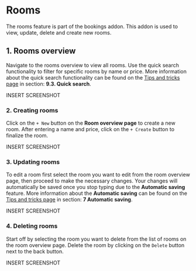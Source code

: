# Rooms

The rooms feature is part of the bookings addon. This addon is used to view, update, delete and create new rooms.

## 1. Rooms overview

Navigate to the rooms overview to view all rooms. Use the quick search functionality to filter for specific rooms by name or price. More information about the quick search functionality can be found on the [Tips and tricks page](/guide/system/tipsandtricks/ "Tips and tricks page") in section: **9.3. Quick search**.

INSERT SCREENSHOT

### 2. Creating rooms

Click on the `+ New` button on the **Room overview page** to create a new room. After entering a name and price, click on the `+ Create` button to finalize the room.

INSERT SCREENSHOT

### 3. Updating rooms

To edit a room first select the room you want to edit from the room overview page, then proceed to make the necessary changes. Your changes will automatically be saved once you stop typing due to the **Automatic saving** feature. More information about the **Automatic saving** can be found on the [Tips and tricks page](/guide/system/tipsandtricks/ "Tips and tricks page") in section: **7 Automatic saving**.

INSERT SCREENSHOT

### 4. Deleting rooms

Start off by selecting the room you want to delete from the list of rooms on the room overview page. Delete the room by clicking on the `Delete` button next to the back button.

INSERT SCREENSHOT
